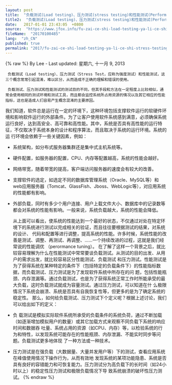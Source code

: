 ```yaml
---
layout: post
title:  "负载测试(Load testing)、压力测试(stress testing)和性能测试(Performance Evaluation Test)的异同"
title2:  "负载测试(Load testing)、压力测试(stress testing)和性能测试(Performance Evaluation Test)的异同"
date:   2017-01-01 23:43:05  +0800
source:  "https://www.jfox.info/fu-zai-ce-shi-load-testing-ya-li-ce-shi-stress-testing-he-xing-neng-ce-shi-performance-evaluation-test-de-yi-tong.html"
fileName:  "20170100485"
lang:  "zh_CN"
published: true
permalink: "2017/fu-zai-ce-shi-load-testing-ya-li-ce-shi-stress-testing-he-xing-neng-ce-shi-performance-evaluation-test-de-yi-tong.html"
---
```

{% raw %}
By Lee - Last updated: 星期六, 十一月 9, 2013

     负载测试（Load testing）、压力测试（Stress Test，应称为强度测试）和性能测试，这三个概念常常引起混淆，难以区分，从而造成不正确的理解和错误的使用。

     负载测试、压力测试和性能测试的测试目的不同，但其手段和方法在一定程度上比较相似，通常会使用相同的测试环境和测试工具，而且都会监控系统所占用资源的情况以及其它相应的性能指标，这也是造成人们容易产生概念混淆的主要原因。
我们知道，软件总是运行在一定的环境下，这种环境包括支撑软件运行的软硬件环境和影响软件运行的外部条件。为了让客户使用软件系统感到满意，必须确保系统 运行良好，达到高安全、高可靠和高性能。其中，系统是否具有高性能的运行特征，不仅取决于系统本身的设计和程序算法，而且取决于系统的运行环境。系统的运 行环境会依赖于一些关键因素，例如：

- 系统架构，如分布式服务器集群还是集中式主机系统等。
- 硬件配置，如服务器的配置，CPU、内存等配置越高，系统的性能会越好。
- 网络带宽，随着带宽的提高，客户端访问服务器的速度会有较大的改善。
- 支撑软件的选定，如选定不同的数据库管理系统（Oracle、MySQL等）和web应用服务器（Tomcat、GlassFish、Jboss、WebLogic等），对应用系统的性能都有影响。
- 外部负载，同时有多少个用户连接、用户上载文件大小、数据库中的记录数等都会对系统的性能有影响。一般来说，系统负载越大，系统的性能会降低。

     从上面可以看出，使系统的性能达到一个最好的状态，不仅通过对处在特定环境下的系统进行测试以完成相关的验证，而且往往要根据测试的结果，对系统的设计、 代码和配置等进行调整，提高系统的性能。许多时候，系统性能的改善是测试、调整、再测试、再调整、……一个持续改进的过程，这就是我们经常说的性能调优 （perormance tuning）。
在了解了这样一个背景之后，就比较容易理解为什么在性能测试中常常要谈负载测试。从测试的目的出发、从用户的需求出发，就比较容易区分性能测试、负载测试 和压力测试。性能测试是为了获得系统在某种特定的条件下（包括特定的负载条件下）的性能指标数据，而负载测试、压力测试是为了发现软件系统中所存在的问 题，包括性能瓶颈、内存泄漏等。通过负载测试，也是为了获得系统正常工作时所能承受的最大负载，这时负载测试就成为容量测试。通过压力测试，可以知道在什 么极限情况下系统会崩溃、系统是否具有自我恢复性等，但更多的是为了确定系统的稳定性。
那么，如何给负载测试、压力测试下个定义呢？根据上述讨论，我们可以给出如下的定义：

- 负 载测试是模拟实际软件系统所承受的负载条件的系统负荷，通过不断加载（如逐渐增加模拟用户的数量）或其它加载方式来观察不同负载下系统的响应时间和数据吞 吐量、系统占用的资源（如CPU、内存）等，以检验系统的行为和特性，以发现系统可能存在的性能瓶颈、内存泄漏、不能实时同步等问题。负载测试更多地体现 了一种方法或一种技术。
- 压力测试是在强负载（大数据量、大量并发用户等）下的测试，查看应用系统在峰值使用情况下操作行为，从而有效地 发现系统的某项功能隐患、系统是否具有良好的容错能力和可恢复能力。压力测试分为高负载下的长时间（如24小时以上）的稳定性压力测试和极限负载情况下导 致系统崩溃的破坏性压力测试。
{% endraw %}